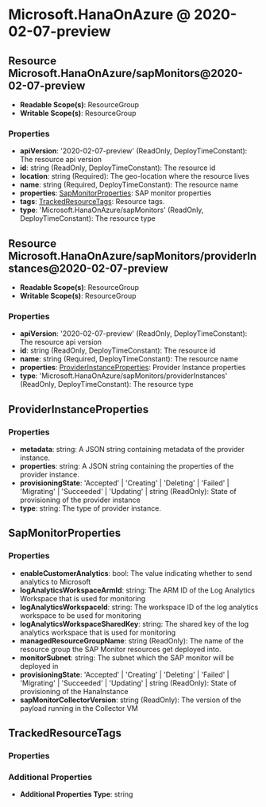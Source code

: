# Microsoft.HanaOnAzure @ 2020-02-07-preview

## Resource Microsoft.HanaOnAzure/sapMonitors@2020-02-07-preview
* **Readable Scope(s)**: ResourceGroup
* **Writable Scope(s)**: ResourceGroup
### Properties
* **apiVersion**: '2020-02-07-preview' (ReadOnly, DeployTimeConstant): The resource api version
* **id**: string (ReadOnly, DeployTimeConstant): The resource id
* **location**: string (Required): The geo-location where the resource lives
* **name**: string (Required, DeployTimeConstant): The resource name
* **properties**: [SapMonitorProperties](#sapmonitorproperties): SAP monitor properties
* **tags**: [TrackedResourceTags](#trackedresourcetags): Resource tags.
* **type**: 'Microsoft.HanaOnAzure/sapMonitors' (ReadOnly, DeployTimeConstant): The resource type

## Resource Microsoft.HanaOnAzure/sapMonitors/providerInstances@2020-02-07-preview
* **Readable Scope(s)**: ResourceGroup
* **Writable Scope(s)**: ResourceGroup
### Properties
* **apiVersion**: '2020-02-07-preview' (ReadOnly, DeployTimeConstant): The resource api version
* **id**: string (ReadOnly, DeployTimeConstant): The resource id
* **name**: string (Required, DeployTimeConstant): The resource name
* **properties**: [ProviderInstanceProperties](#providerinstanceproperties): Provider Instance properties
* **type**: 'Microsoft.HanaOnAzure/sapMonitors/providerInstances' (ReadOnly, DeployTimeConstant): The resource type

## ProviderInstanceProperties
### Properties
* **metadata**: string: A JSON string containing metadata of the provider instance.
* **properties**: string: A JSON string containing the properties of the provider instance.
* **provisioningState**: 'Accepted' | 'Creating' | 'Deleting' | 'Failed' | 'Migrating' | 'Succeeded' | 'Updating' | string (ReadOnly): State of provisioning of the provider instance
* **type**: string: The type of provider instance.

## SapMonitorProperties
### Properties
* **enableCustomerAnalytics**: bool: The value indicating whether to send analytics to Microsoft
* **logAnalyticsWorkspaceArmId**: string: The ARM ID of the Log Analytics Workspace that is used for monitoring
* **logAnalyticsWorkspaceId**: string: The workspace ID of the log analytics workspace to be used for monitoring
* **logAnalyticsWorkspaceSharedKey**: string: The shared key of the log analytics workspace that is used for monitoring
* **managedResourceGroupName**: string (ReadOnly): The name of the resource group the SAP Monitor resources get deployed into.
* **monitorSubnet**: string: The subnet which the SAP monitor will be deployed in
* **provisioningState**: 'Accepted' | 'Creating' | 'Deleting' | 'Failed' | 'Migrating' | 'Succeeded' | 'Updating' | string (ReadOnly): State of provisioning of the HanaInstance
* **sapMonitorCollectorVersion**: string (ReadOnly): The version of the payload running in the Collector VM

## TrackedResourceTags
### Properties
### Additional Properties
* **Additional Properties Type**: string

